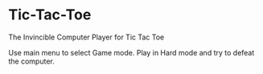# Tic-Tac-Toe
The Invincible Computer Player for Tic Tac Toe

Use main menu to select Game mode.
Play in Hard mode and try to defeat the computer.
